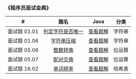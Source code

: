 ### 《程序员面试金典》

|      #       |                             题名                             |                Java                 |  分类  |
| :----------: | :----------------------------------------------------------: | :---------------------------------: | :----: |
| 面试题 01.01 | [判定字符是否唯一](https://leetcode-cn.com/problems/is-unique-lcci) |    [查看题解](1-1-is-unique.md)     | 字符串 |
| 面试题 01.06 | [字符串压缩](https://leetcode-cn.com/problems/compress-string-lcci/) | [查看题解](1-6-compress-string.md)  | 字符串 |
| 面试题 05.06 | [整数转换](https://leetcode-cn.com/problems/convert-integer-lcci/) | [查看题解](5-6-convert-integer.md)  | 位运算 |
| 面试题 05.07 | [配对交换](https://leetcode-cn.com/problems/exchange-lcci/)  |     [查看题解](5-7-exchange.md)     | 位运算 |
| 面试题 16.02 | [单词频率](https://leetcode-cn.com/problems/words-frequency-lcci/) | [查看题解](16-2-words-frequency.md) | 哈希表 |

